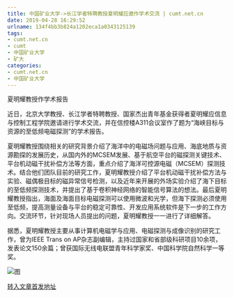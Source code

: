 ```yaml
---
title: 中国矿业大学->长江学者特聘教授夏明耀应邀作学术交流 | cumt.net.cn
date: 2019-04-28 16:29:52
urlname: 134f4bb3b824a1202eca1a0343125139
tags: 
- cumt.net.cn
- cumt
- 中国矿业大学
- 矿大
categories:
- cumt.net.cn
- 中国矿业大学
---
```


夏明耀教授作学术报告

近日，北京大学教授、长江学者特聘教授、国家杰出青年基金获得者夏明耀应信息与控制工程学院邀请进行学术交流，并在信控楼A311会议室作了题为“海峡目标与资源的至低频电磁探测”的学术报告。

夏明耀教授围绕相关的研究背景介绍了海洋中的电磁场问题与应用、海底地质与资源勘探的发展历史，从国内外的MCSEM发展、基于航空平台的磁探测关键技术、平台机动磁干扰补偿方法等方面，重点介绍了海洋可控源电磁（MCSEM）探测技术。结合他们团队目前的研究工作，夏明耀教授介绍了平台机动磁干扰补偿方法与实验、磁偶极目标的磁异常信号检测，以及近年来开展的外场实验介绍了海下目标的至低频探测技术，并提出了基于卷积神经网络的智能信号算法的想法。最后夏明耀教授指出，海面及海面目标电磁探测可以使用微波和光学，但海下探测必须使用至低频，提高测量设备与平台的稳定可靠性、开发应用系统软件是下一步的工作方向。交流环节，针对现场人员提出的问题，夏明耀教授一一进行了详细解答。

据悉，夏明耀教授主要从事计算机电磁学与应用、电磁探测与成像识别的研究工作，曾为IEEE Trans on AP杂志副编辑，主持过国家和省部级科研项目10余项，发表论文150余篇；曾获国际无线电联盟青年科学家奖、中国科学院自然科学一等奖。

![图](http://xwzx.cumt.edu.cn/_upload/article/images/04/e1/efa6cdc54ebf8eba75428eea3b50/5664c9e4-cfb4-40de-866b-c80d9132867c.jpg)

[转入文章首发地址](http://xwzx.cumt.edu.cn/e8/a5/c513a518309/page.htm)